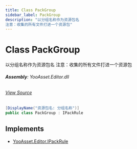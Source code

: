 ```yaml
---
title: Class PackGroup
sidebar_label: PackGroup
description: "以分组名称作为资源包名
注意：收集的所有文件打进一个资源包"
---
```

# Class PackGroup
以分组名称作为资源包名
注意：收集的所有文件打进一个资源包

###### **Assembly**: YooAsset.Editor.dll
###### [View Source](https://github.com/tuyoogame/YooAsset-Samples.git/blob/main/Assets/YooAsset/Editor/AssetBundleCollector/DefaultRules/DefaultPackRule.cs#L125)
```csharp title="Declaration"
[DisplayName("资源包名: 分组名称")]
public class PackGroup : IPackRule
```

## Implements

* [YooAsset.Editor.IPackRule](../YooAsset.Editor/IPackRule.md)
